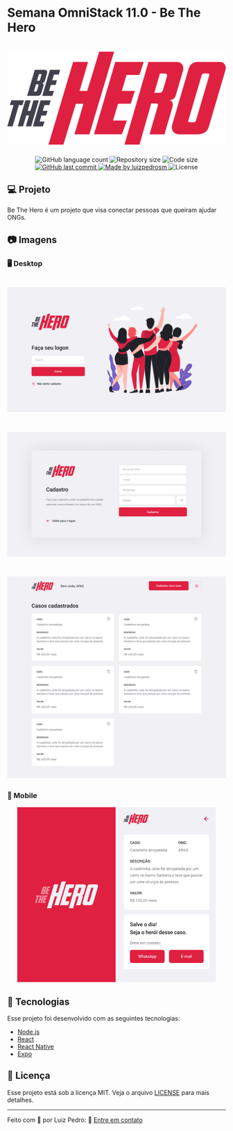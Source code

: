 # Semana OmniStack 11.0 - Be The Hero

<h1 align="center">
    <img src="./frontend/src/assets/logo.svg" width="600">
</h1>

<p align="center">
  <img alt="GitHub language count" src="https://img.shields.io/github/languages/count/luizpedrosm/omnistack-11?color=%2304D361">

  <img alt="Repository size" src="https://img.shields.io/github/repo-size/luizpedrosm/omnistack-11">
  <img alt="Code size" src="https://img.shields.io/github/languages/code-size/luizpedrosm/omnistack-11">
  
  <a href="https://github.com/luizpedrosm/omnistack-11/commits/master">
    <img alt="GitHub last commit" src="https://img.shields.io/github/last-commit/luizpedrosm/omnistack-11">
  </a>
	
  <a href="https://www.linkedin.com/in/luizpedrosm/">  
    <img alt="Made by luizpedrosm" src="https://img.shields.io/badge/made%20by-luizpedrosm-blue">
  </a>

  <img alt="License" src="https://img.shields.io/badge/license-MIT-brightgreen">
</p>

## 💻 Projeto

Be The Hero é um projeto que visa conectar pessoas que queiram ajudar ONGs.

## 📷 Imagens

### 🖥️ Desktop

<h1 align="center">
    <img alt="Login" title="Login" src=".github/images/desktop/Login.png" width="600px" />
</h1>

<h1 align="center">
    <img alt="Cadastro" title="Cadastro" src=".github/images/desktop/Cadastro.png" width="600px" />
</h1>

<h1 align="center">
    <img alt="Lista" title="Lista" src=".github/images/desktop/Lista.png" width="600px" />
</h1>

### 📱 Mobile

<p align="center">
    <img alt="Login" title="Login" src=".github/images/mobile/Splash.png" width="45%" />
    <img alt="Detalhes" title="Detalhes" src=".github/images/mobile/Detalhes.png" width="45%" />
</p>

## 🚀 Tecnologias

Esse projeto foi desenvolvido com as seguintes tecnologias:

-   [Node.js](https://nodejs.org/en/)
-   [React](https://reactjs.org)
-   [React Native](https://facebook.github.io/react-native/)
-   [Expo](https://expo.io/)

## 📝 Licença

Esse projeto está sob a licença MIT. Veja o arquivo [LICENSE](LICENSE.md) para mais detalhes.

---

Feito com 💜 por Luiz Pedro: 👋 [Entre em contato](https://www.linkedin.com/in/luizpedrosm/)
